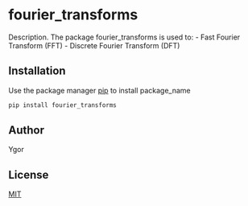 # fourier_transforms

Description. 
The package fourier_transforms is used to:
	- Fast Fourier Transform (FFT)
	- Discrete Fourier Transform (DFT)

## Installation

Use the package manager [pip](https://pip.pypa.io/en/stable/) to install package_name

```bash
pip install fourier_transforms
```

## Author
Ygor

## License
[MIT](https://choosealicense.com/licenses/mit/)